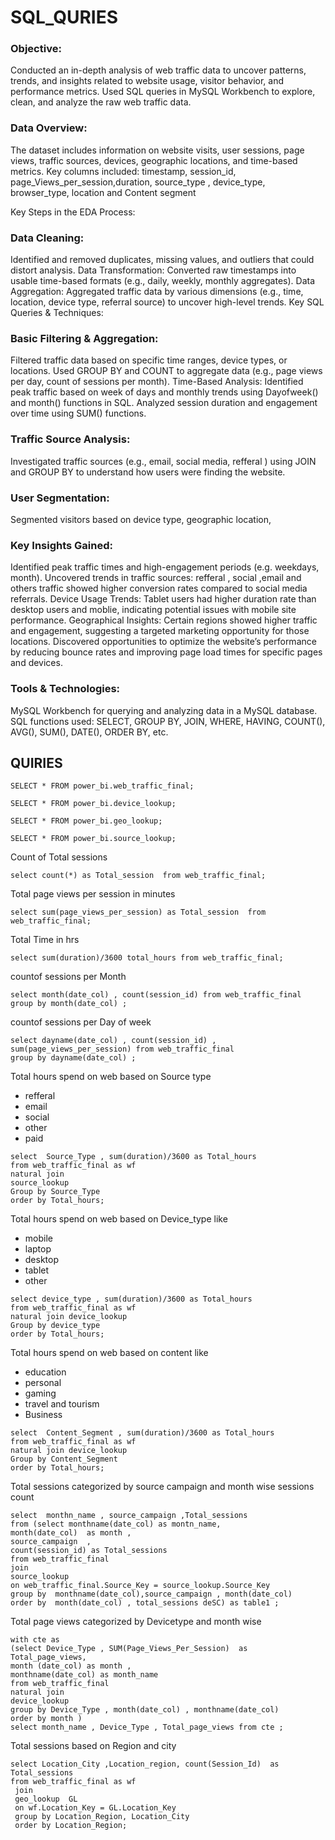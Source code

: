 # SQL_QURIES

### Objective:

Conducted an in-depth analysis of web traffic data to uncover patterns, trends, and insights related to website usage, visitor behavior, and performance metrics.
Used SQL queries in MySQL Workbench to explore, clean, and analyze the raw web traffic data.

### Data Overview:

The dataset includes information on website visits, user sessions, page views, traffic sources, devices, geographic locations, and time-based metrics.
Key columns included: timestamp, session_id, page_Views_per_session,duration, source_type , device_type, browser_type, location and Content segment 

Key Steps in the EDA Process:

### Data Cleaning: 

Identified and removed duplicates, missing values, and outliers that could distort analysis.
Data Transformation: Converted raw timestamps into usable time-based formats (e.g., daily, weekly, monthly aggregates).
Data Aggregation: Aggregated traffic data by various dimensions (e.g., time, location, device type, referral source) to uncover high-level trends.
Key SQL Queries & Techniques:

### Basic Filtering & Aggregation:

Filtered traffic data based on specific time ranges, device types, or locations.
Used GROUP BY and COUNT to aggregate data (e.g., page views per day, count of sessions  per month).
Time-Based Analysis:
Identified peak traffic based on week of days  and monthly trends using Dayofweek() and month() functions in SQL.
Analyzed session duration and engagement over time using SUM() functions.
### Traffic Source Analysis:
Investigated traffic sources (e.g., email, social media, refferal ) using JOIN and GROUP BY to understand how users were finding the website.
### User Segmentation:
Segmented visitors based on device type, geographic location, 

### Key Insights Gained:

Identified peak traffic times and high-engagement periods (e.g. weekdays, month).
Uncovered trends in traffic sources: refferal , social ,email  and others traffic showed higher conversion rates compared to social media referrals.
Device Usage Trends: Tablet users had higher duration rate  than desktop users and moblie, indicating potential issues with mobile site performance.
Geographical Insights: Certain regions showed higher traffic and engagement, suggesting a targeted marketing opportunity for those locations.
Discovered opportunities to optimize the website’s performance by reducing bounce rates and improving page load times for specific pages and devices.

### Tools & Technologies:

MySQL Workbench for querying and analyzing data in a MySQL database.
SQL functions used: SELECT, GROUP BY, JOIN, WHERE, HAVING, COUNT(), AVG(), SUM(), DATE(), ORDER BY, etc.

## QUIRIES 

```
SELECT * FROM power_bi.web_traffic_final;
```
```
SELECT * FROM power_bi.device_lookup;
```
```
SELECT * FROM power_bi.geo_lookup;
```
```
SELECT * FROM power_bi.source_lookup;
```
Count of Total sessions 
```
select count(*) as Total_session  from web_traffic_final;
```
Total page views per session in minutes 
```
select sum(page_views_per_session) as Total_session  from web_traffic_final;
```

Total Time in hrs 
```
select sum(duration)/3600 total_hours from web_traffic_final;
```
countof sessions per Month
```
select month(date_col) , count(session_id) from web_traffic_final
group by month(date_col) ;
```
countof sessions per Day of week 
```
select dayname(date_col) , count(session_id) , sum(page_views_per_session) from web_traffic_final
group by dayname(date_col) ;
```
Total hours spend on web based on Source type 
- refferal
- email
- social
- other
- paid

```
select  Source_Type , sum(duration)/3600 as Total_hours 
from web_traffic_final as wf 
natural join 
source_lookup
Group by Source_Type 
order by Total_hours;
```
Total hours spend on web based on Device_type like 
- mobile
- laptop
- desktop
- tablet
- other
```
select device_type , sum(duration)/3600 as Total_hours
from web_traffic_final as wf 
natural join device_lookup
Group by device_type 
order by Total_hours;
```
Total hours spend on web based on content like
- education
- personal
- gaming
- travel and tourism
- Business

```
select  Content_Segment , sum(duration)/3600 as Total_hours 
from web_traffic_final as wf 
natural join device_lookup
Group by Content_Segment 
order by Total_hours;
```
Total sessions categorized by source campaign and month wise sessions count 
```
select  monthn_name , source_campaign ,Total_sessions
from (select monthname(date_col) as montn_name,
month(date_col)  as month ,
source_campaign  ,
count(session_id) as Total_sessions 
from web_traffic_final
join 
source_lookup
on web_traffic_final.Source_Key = source_lookup.Source_Key
group by  monthname(date_col),source_campaign , month(date_col) 
order by  month(date_col) , total_sessions deSC) as table1 ;
```
Total page views  categorized by Devicetype  and month wise  
```
with cte as 
(select Device_Type , SUM(Page_Views_Per_Session)  as Total_page_views, 
month (date_col) as month ,
monthname(date_col) as month_name
from web_traffic_final
natural join 
device_lookup 
group by Device_Type , month(date_col) , monthname(date_col)
order by month )
select month_name , Device_Type , Total_page_views from cte ;
```
Total sessions based on Region and city 
```
select Location_City ,Location_region, count(Session_Id)  as Total_sessions 
from web_traffic_final as wf 
 join 
 geo_lookup  GL 
 on wf.Location_Key = GL.Location_Key
 group by Location_Region, Location_City
 order by Location_Region;
```
